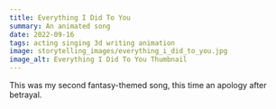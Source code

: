 ```yaml
---
title: Everything I Did To You
summary: An animated song
date: 2022-09-16
tags: acting singing 3d writing animation
image: storytelling_images/everything_i_did_to_you.jpg
image_alt: Everything I Did To You Thumbnail
---
```


This was my second fantasy-themed song, this time an apology after betrayal.